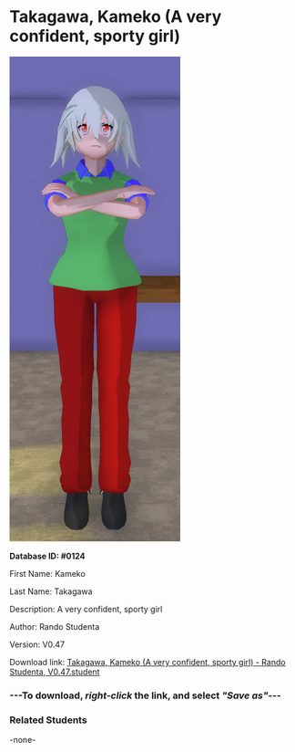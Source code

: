 # Takagawa, Kameko (A very confident, sporty girl)

<img src="Files/Images/Takagawa, Kameko (A very confident, sporty girl).png" title="Takagawa, Kameko (A very confident, sporty girl) - Rando Studenta, V0.47">

**Database ID: #0124**

First Name: Kameko

Last Name: Takagawa

Description: A very confident, sporty girl

Author: Rando Studenta

Version: V0.47

Download link: <a href="https://raw.githubusercontent.com/Arbiter1223/Daigaku-Gurashi-Custom-Students/master/Files/Studen%20Files/Takagawa%2C%20Kameko%20(A%20very%20confident%2C%20sporty%20girl)%20-%20Rando%20Studenta%2C%20V0.47.student">Takagawa, Kameko (A very confident, sporty girl) - Rando Studenta, V0.47.student</a>

### ---**To download, _right-click_ the link, and select _"Save as"_**---

### Related Students

-none-
